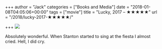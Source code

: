 +++
author = "Jack"
categories = ["Books and Media"]
date = "2018-01-08T04:05:06+00:00"
tags = ["movie"]
title = "Lucky, 2017 – ★★★★★"
url = "/2018/lucky-2017-★★★★★/"

+++
![][1]

Absolutely wonderful. When Stanton started to sing at the fiesta I almost cried. Hell, I did cry.

 [1]: https://a.ltrbxd.com/resized/sm/upload/i1/72/yq/82/fy2K8jqCV9rNC8fHx9muPJTNaqs-0-150-0-225-crop.jpg?k=0da6b11c9e